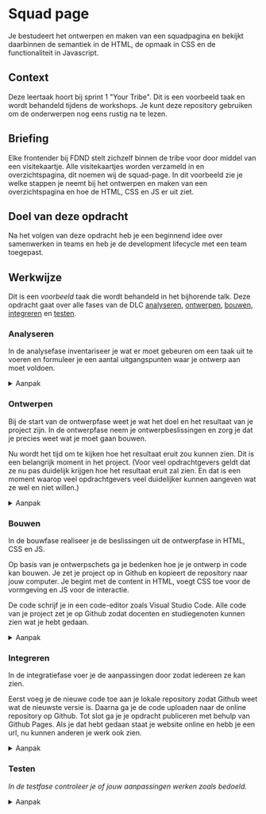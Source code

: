 # Squad page

Je bestudeert het ontwerpen en maken van een squadpagina en bekijkt daarbinnen de semantiek in de HTML, de opmaak in CSS en de functionaliteit in Javascript.

## Context

Deze leertaak hoort bij sprint 1 "Your Tribe". Dit is een voorbeeld taak en wordt behandeld tijdens de workshops. Je kunt deze repository gebruiken om de onderwerpen nog eens rustig na te lezen.

## Briefing

Elke frontender bij FDND stelt zichzelf binnen de tribe voor door middel van een visitekaartje. Alle visitekaartjes worden verzameld in en overzichtspagina, dit noemen wij de squad-page. In dit voorbeeld zie je welke stappen je neemt bij het ontwerpen en maken van een overzichtspagina en hoe de HTML, CSS en JS er uit ziet.

## Doel van deze opdracht

Na het volgen van deze opdracht heb je een beginnend idee over samenwerken in teams en heb je de development lifecycle met een team toegepast.

## Werkwijze

Dit is een *voorbeeld* taak die wordt behandeld in het bijhorende talk. Deze opdracht gaat over alle fases van de DLC [analyseren](#analyseren), [ontwerpen](#ontwerpen), [bouwen](#bouwen), [integreren](#integreren) en [testen](#testen).

### Analyseren
In de analysefase inventariseer je wat er moet gebeuren om een taak uit te voeren en formuleer je een aantal uitgangspunten waar je ontwerp aan moet voldoen.

<details>
<summary>Aanpak</summary>

1. {geef de stappen}
2. {die in deze fase}
3. {doorlopen worden}

#### Materiaal analysefase

- [Resource](https://example.com)
- [Resource](https://example.com)
- [Resource](https://example.com)

</details>

### Ontwerpen
Bij de start van de ontwerpfase weet je wat het doel en het resultaat van je project zijn. In de ontwerpfase neem je ontwerpbeslissingen en zorg je dat je precies weet wat je moet gaan bouwen.

Nu wordt het tijd om te kijken hoe het resultaat eruit zou kunnen zien. Dit is een belangrijk moment in het project. (Voor veel opdrachtgevers geldt dat ze nu pas duidelijk krijgen hoe het resultaat eruit zal zien. En dat is een moment waarop veel opdrachtgevers veel duidelijker kunnen aangeven wat ze wel en niet willen.)

<details>
<summary>Aanpak</summary>

1. Inspiratie zoeken
2. Verschillende opties schetsen (divergeren)
3. Selecteren (convergeren)

#### Materiaal ontwerpfase

- [Inspiratie](https://www.webdesign-inspiration.com/)(https://www.awwwards.com/95-inspiring-websites-of-web-design-agencies.html#google_vignette)
- [Resource](https://example.com)
- [Resource](https://example.com)

</details>

### Bouwen
In de bouwfase realiseer je de beslissingen uit de ontwerpfase in HTML, CSS en JS.

Op basis van je ontwerpschets ga je bedenken hoe je je ontwerp in code kan bouwen. Je zet je project op in Github en kopieert de repository naar jouw computer. Je begint met de content in HTML, voegt CSS toe voor de vormgeving en JS voor de interactie.

De code schrijf je in een code-editor zoals Visual Studio Code. Alle code van je project zet je op Github zodat docenten en studiegenoten kunnen zien wat je hebt gedaan.

<details>
<summary>Aanpak</summary>

1. {geef de stappen}
2. {die in deze fase}
3. {doorlopen worden}

#### Materiaal bouwfase

- [Resource](https://example.com)
- [Resource](https://example.com)
- [Resource](https://example.com)

</details>

### Integreren
In de integratiefase voer je de aanpassingen door zodat iedereen ze kan zien.

Eerst voeg je de nieuwe code toe aan je lokale repository zodat Github weet wat de nieuwste versie is. Daarna ga je de code uploaden naar de online repository op Github. Tot slot ga je je opdracht publiceren met behulp van Github Pages. Als je dat hebt gedaan staat je website online en hebb je een url, nu kunnen anderen je werk ook zien.

<details>
<summary>Aanpak</summary>

1. {geef de stappen}
2. {die in deze fase}
3. {doorlopen worden}

#### Materiaal integratiefase

- [Resource](https://example.com)
- [Resource](https://example.com)
- [Resource](https://example.com)

</details>

### Testen
*In de testfase controleer je of jouw aanpassingen werken zoals bedoeld.*

<details>
<summary>Aanpak</summary>

1. {geef de stappen}
2. {die in deze fase}
3. {doorlopen worden}

#### Materiaal testfase

- [Resource](https://example.com)
- [Resource](https://example.com)
- [Resource](https://example.com)

</details>
